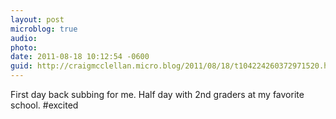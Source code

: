 ```yaml
---
layout: post
microblog: true
audio: 
photo: 
date: 2011-08-18 10:12:54 -0600
guid: http://craigmcclellan.micro.blog/2011/08/18/t104224260372971520.html
---
```

First day back subbing for me. Half day with 2nd graders at my favorite school. #excited
